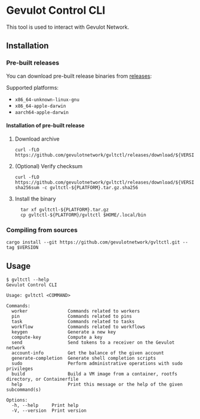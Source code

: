 # Gevulot Control CLI

This tool is used to interact with Gevulot Network.

## Installation

### Pre-built releases

You can download pre-built release binaries from [releases](https://github.com/gevulotnetwork/gvltctl/releases):

Supported platforms:

- `x86_64-unknown-linux-gnu`
- `x86_64-apple-darwin`
- `aarch64-apple-darwin`

#### Installation of pre-built release

1. Download archive

    ```shell
    curl -fLO https://github.com/gevulotnetwork/gvltctl/releases/download/${VERSION}/gvltctl-${PLATFORM}.tar.gz
    ```

2. (Optional) Verify checksum

    ```shell
    curl -fLO https://github.com/gevulotnetwork/gvltctl/releases/download/${VERSION}/gvltctl-${PLATFORM}.tar.gz.sha256
    sha256sum -c gvltctl-${PLATFORM}.tar.gz.sha256
    ```

3. Install the binary

    ```shell
      tar xf gvltctl-${PLATFORM}.tar.gz
      cp gvltctl-${PLATFORM}/gvltctl $HOME/.local/bin
    ```

### Compiling from sources

```shell
cargo install --git https://github.com/gevulotnetwork/gvltctl.git --tag $VERSION
```

## Usage

```shell
$ gvltctl --help
Gevulot Control CLI

Usage: gvltctl <COMMAND>

Commands:
  worker               Commands related to workers
  pin                  Commands related to pins
  task                 Commands related to tasks
  workflow             Commands related to workflows
  keygen               Generate a new key
  compute-key          Compute a key
  send                 Send tokens to a receiver on the Gevulot network
  account-info         Get the balance of the given account
  generate-completion  Generate shell completion scripts
  sudo                 Perform administrative operations with sudo privileges
  build                Build a VM image from a container, rootfs directory, or Containerfile
  help                 Print this message or the help of the given subcommand(s)

Options:
  -h, --help     Print help
  -V, --version  Print version
```
